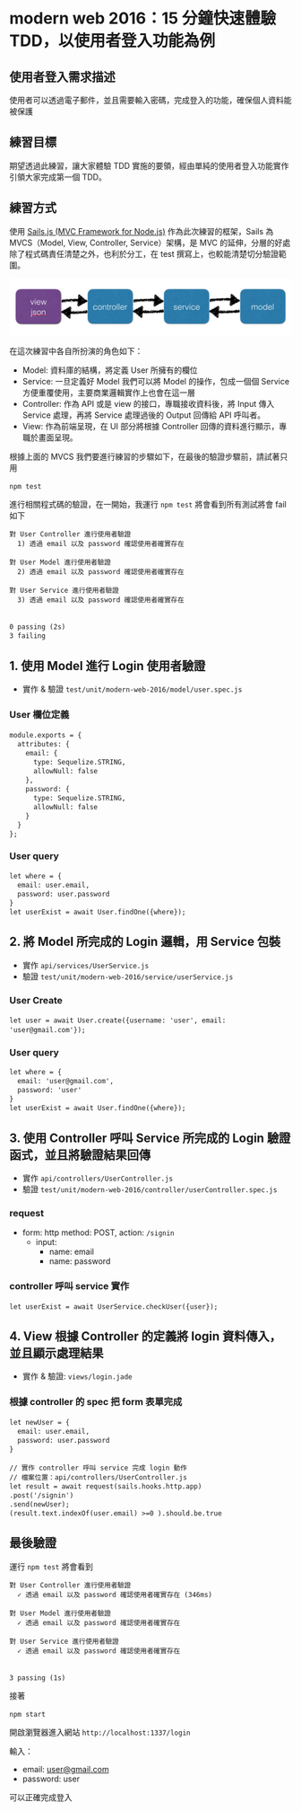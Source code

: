 # modern web 2016：15 分鐘快速體驗 TDD，以使用者登入功能為例

## 使用者登入需求描述

使用者可以透過電子郵件，並且需要輸入密碼，完成登入的功能，確保個人資料能被保護


## 練習目標

期望透過此練習，讓大家體驗 TDD 實施的要領，經由單純的使用者登入功能實作引領大家完成第一個 TDD。

## 練習方式

使用 [Sails.js (MVC Framework for Node.js)](http://sailsjs.org/) 作為此次練習的框架，Sails 為 MVCS（Model, View, Controller, Service）架構，是 MVC 的延伸，分層的好處除了程式碼責任清楚之外，也利於分工，在 test 撰寫上，也較能清楚切分驗證範圍。

![](./mvcs.png)

在這次練習中各自所扮演的角色如下：

* Model: 資料庫的結構，將定義 User 所擁有的欄位
* Service: 一旦定義好 Model 我們可以將 Model 的操作，包成一個個 Service 方便重覆使用，主要商業邏輯實作上也會在這一層
* Controller: 作為 API 或是 view 的接口，專職接收資料後，將 Input 傳入 Service 處理，再將 Service 處理過後的 Output 回傳給 API 呼叫者。
* View: 作為前端呈現，在 UI 部分將根據 Controller 回傳的資料進行顯示，專職於畫面呈現。



根據上面的 MVCS 我們要進行練習的步驟如下，在最後的驗證步驟前，請試著只用

`npm test`

進行相關程式碼的驗證，在一開始，我運行 `npm test` 將會看到所有測試將會 fail 如下

```
對 User Controller 進行使用者驗證
  1) 透過 email 以及 password 確認使用者確實存在

對 User Model 進行使用者驗證
  2) 透過 email 以及 password 確認使用者確實存在

對 User Service 進行使用者驗證
  3) 透過 email 以及 password 確認使用者確實存在


0 passing (2s)
3 failing
```

## 1. 使用 Model 進行 Login 使用者驗證

* 實作 & 驗證 `test/unit/modern-web-2016/model/user.spec.js`

### User 欄位定義

```
module.exports = {
  attributes: {
    email: {
      type: Sequelize.STRING,
      allowNull: false
    },
    password: {
      type: Sequelize.STRING,
      allowNull: false
    }
  }
};
```

### User query

```
let where = {
  email: user.email,
  password: user.password
}
let userExist = await User.findOne({where});

```

## 2. 將 Model 所完成的 Login 邏輯，用 Service 包裝

* 實作 `api/services/UserService.js`
* 驗證 `test/unit/modern-web-2016/service/userService.js`

### User Create

`let user = await User.create({username: 'user', email: 'user@gmail.com'});`

### User query

```
let where = {
  email: 'user@gmail.com',
  password: 'user'
}
let userExist = await User.findOne({where});

```


## 3. 使用 Controller 呼叫 Service 所完成的 Login 驗證函式，並且將驗證結果回傳

* 實作 `api/controllers/UserController.js`
* 驗證 `test/unit/modern-web-2016/controller/userController.spec.js`

### request

* form: http method: POST, action: `/signin`
  * input:
    * name: email
    * name: password


### controller 呼叫 service 實作

```
let userExist = await UserService.checkUser({user});
```

## 4. View 根據 Controller 的定義將 login 資料傳入，並且顯示處理結果

* 實作 & 驗證: `views/login.jade`


### 根據 controller 的 spec 把 form 表單完成

```
let newUser = {
  email: user.email,
  password: user.password
}

// 實作 controller 呼叫 service 完成 login 動作
// 檔案位置：api/controllers/UserController.js
let result = await request(sails.hooks.http.app)
.post('/signin')
.send(newUser);
(result.text.indexOf(user.email) >=0 ).should.be.true

```

## 最後驗證

運行 `npm test` 將會看到

```
對 User Controller 進行使用者驗證
  ✓ 透過 email 以及 password 確認使用者確實存在 (346ms)

對 User Model 進行使用者驗證
  ✓ 透過 email 以及 password 確認使用者確實存在

對 User Service 進行使用者驗證
  ✓ 透過 email 以及 password 確認使用者確實存在


3 passing (1s)
```

接著

`npm start`

開啟瀏覽器進入網站 `http://localhost:1337/login`

輸入：

* email: user@gmail.com
* password: user

可以正確完成登入
